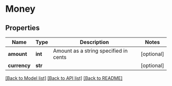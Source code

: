 # Money

## Properties
Name | Type | Description | Notes
------------ | ------------- | ------------- | -------------
**amount** | **int** | Amount as a string specified in cents | [optional] 
**currency** | **str** |  | [optional] 

[[Back to Model list]](../README.md#documentation-for-models) [[Back to API list]](../README.md#documentation-for-api-endpoints) [[Back to README]](../README.md)


